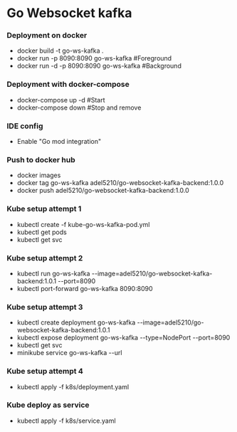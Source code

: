 # Go Websocket kafka

### Deployment on docker
- docker build -t go-ws-kafka .
- docker run -p 8090:8090 go-ws-kafka #Foreground
- docker run -d -p 8090:8090 go-ws-kafka #Background
### Deployment with docker-compose
- docker-compose up -d #Start
- docker-compose down #Stop and remove
### IDE config
- Enable "Go mod integration"
### Push to docker hub
- docker images
- docker tag go-ws-kafka adel5210/go-websocket-kafka-backend:1.0.0
- docker push adel5210/go-websocket-kafka-backend:1.0.0
### Kube setup attempt 1
- kubectl create -f kube-go-ws-kafka-pod.yml
- kubectl get pods
- kubectl get svc
### Kube setup attempt 2
- kubectl run go-ws-kafka --image=adel5210/go-websocket-kafka-backend:1.0.1 --port=8090
- kubectl port-forward go-ws-kafka 8090:8090
### Kube setup attempt 3
- kubectl create deployment go-ws-kafka --image=adel5210/go-websocket-kafka-backend:1.0.1
- kubectl expose deployment go-ws-kafka --type=NodePort --port=8090
- kubectl get svc
- minikube service go-ws-kafka --url
### Kube setup attempt 4
- kubectl apply -f k8s/deployment.yaml 
### Kube deploy as service
- kubectl apply -f k8s/service.yaml